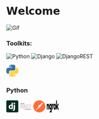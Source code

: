 <h1 align="left">𝗪𝗲𝗹𝗰𝗼𝗺𝗲</h1>
<img src="dante.gif" alt="Gif">
<h3 align="left">Toolkits:</h3>

![Python](https://img.shields.io/badge/python-3670A0?style=for-the-badge&logo=python&logoColor=ffdd54) ![Django](https://img.shields.io/badge/django-%23092E20.svg?style=for-the-badge&logo=django&logoColor=white) ![DjangoREST](https://img.shields.io/badge/DJANGO-REST-ff1709?style=for-the-badge&logo=django&logoColor=white&color=ff1709&labelColor=gray) 

<img src='python.svg' width='32' height='32'><h3>Python</h3>
<img src='django.svg' width='32' height='32'> <img src='Django REST.svg' width='32' height='32'> <img src='postman-icon.svg' width='32' height='32'> <img src='ngrok.svg' width='32' height='32'> 
